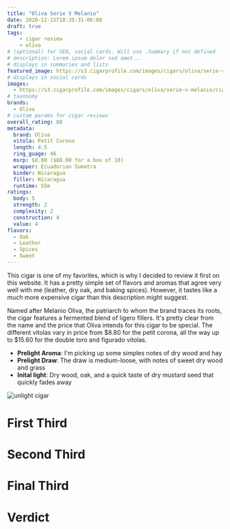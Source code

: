 ```yaml
---
title: "Oliva Serie V Melanio"
date: 2020-12-15T18:35:31-06:00
draft: true
tags:
	- cigar review
	- oliva
# (optional) for SEO, social cards. Will use .Summary if not defined
# description: Lorem ipsum dolor sed amet...
# displays in summaries and lists
featured_image: https://s3.cigarprofile.com/images/cigars/oliva/serie-v-melanio/cigar.png
# displays in social cards
images:
  - https://s3.cigarprofile.com/images/cigars/oliva/serie-v-melanio/cigar.png
# taxonomy
brands:
  - Oliva
# custom params for cigar reviews
overall_rating: 88
metadata:
  brand: Oliva
  vitola: Petit Corona
  length: 4.5
  ring_guage: 46
  msrp: $8.80 ($88.00 for a box of 10)
  wrapper: Ecuadorian Sumatra
  binder: Nicaragua
  filler: Nicaragua
  runtime: 55m
ratings:
  body: 5
  strength: 2
  complexity: 2
  construction: 4
  value: 4
flavors:
  - Oak
  - Leather
  - Spices
  - Sweet
---
```


This cigar is one of my favorites, which is why I decided to review it first on this website. It has a pretty simple set of flavors and aromas that agree very well with me (leather, dry oak, and baking spices). However, it tastes like a much more expensive cigar than this description might suggest.

Named after Melanio Oliva, the patriarch to whom the brand traces its roots, the cigar features a fermented blend of ligero fillers. It's pretty clear from the name and the price that Oliva intends for this cigar to be special. The different vitolas vary in price from $8.80 for the petit corona, all the way up to $15.60 for the double toro and figurado vitolas.

- **Prelight Aroma**: I'm picking up some simples notes of dry wood and hay
- **Prelight Draw**: The draw is medium-loose, with notes of sweet dry wood and grass
- **Inital light**: Dry wood, oak, and a quick taste of dry mustard seed that quickly fades away

![unlight cigar](https://s3.cigarprofile.com/images/cigars/oliva/serie-v-melanio/pre-light.jpg)

# First Third

# Second Third

# Final Third

# Verdict